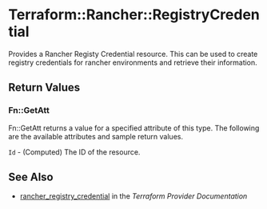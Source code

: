 # Terraform::Rancher::RegistryCredential

Provides a Rancher Registy Credential resource. This can be used to create registry credentials for rancher environments and retrieve their information.

## Return Values

### Fn::GetAtt

Fn::GetAtt returns a value for a specified attribute of this type. The following are the available attributes and sample return values.

`Id` - (Computed) The ID of the resource.

## See Also

* [rancher_registry_credential](https://www.terraform.io/docs/providers/rancher/r/registry_credential.html) in the _Terraform Provider Documentation_